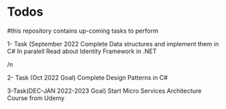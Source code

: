 # Todos
#this repository contains up-coming tasks to perform


1- Task (September 2022
  Complete Data structures and implement them in C# 
  In paralell Read about Identity Framework in .NET
  
  /n
  
2- Task (Oct 2022 Goal)
  Complete Design Patterns in C#

3-Task(DEC-JAN 2022-2023 Goal)
  Start Micro Services Architecture Course from Udemy

